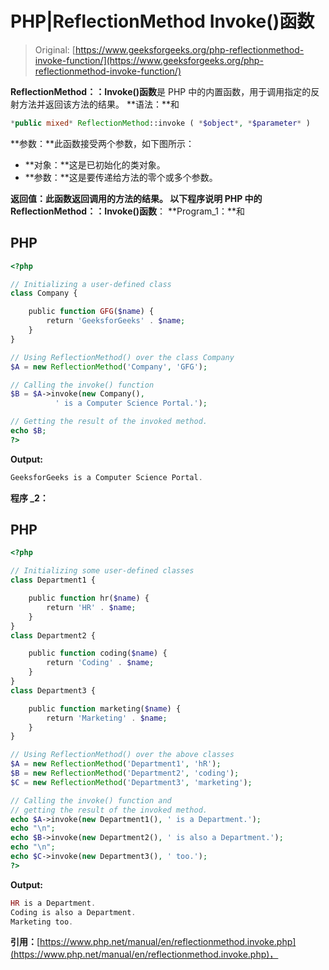 # PHP|ReflectionMethod Invoke()函数

> Original: [https://www.geeksforgeeks.org/php-reflectionmethod-invoke-function/](https://www.geeksforgeeks.org/php-reflectionmethod-invoke-function/)

**ReflectionMethod：：Invoke()函数**是 PHP 中的内置函数，用于调用指定的反射方法并返回该方法的结果。
**语法：**和

```php
*public mixed* ReflectionMethod::invoke ( *$object*, *$parameter* )
```

**参数：**此函数接受两个参数，如下图所示：

*   **对象：**这是已初始化的类对象。
*   **参数：**这是要传递给方法的零个或多个参数。

**返回值：**此函数返回调用的方法的结果。
以下程序说明 PHP 中的**ReflectionMethod：：Invoke()函数**：
**Program_1：**和

## PHP

```php
<?php

// Initializing a user-defined class
class Company {

    public function GFG($name) {
        return 'GeeksforGeeks' . $name;
    }
}

// Using ReflectionMethod() over the class Company
$A = new ReflectionMethod('Company', 'GFG');

// Calling the invoke() function
$B = $A->invoke(new Company(),
          ' is a Computer Science Portal.');

// Getting the result of the invoked method.
echo $B;
?>
```

**Output:** 

```php
GeeksforGeeks is a Computer Science Portal.
```

**程序 _2：**

## PHP

```php
<?php

// Initializing some user-defined classes
class Department1 {

    public function hr($name) {
        return 'HR' . $name;
    }
}
class Department2 {

    public function coding($name) {
        return 'Coding' . $name;
    }
}
class Department3 {

    public function marketing($name) {
        return 'Marketing' . $name;
    }
}

// Using ReflectionMethod() over the above classes
$A = new ReflectionMethod('Department1', 'hR');
$B = new ReflectionMethod('Department2', 'coding');
$C = new ReflectionMethod('Department3', 'marketing');

// Calling the invoke() function and
// getting the result of the invoked method.
echo $A->invoke(new Department1(), ' is a Department.');
echo "\n";
echo $B->invoke(new Department2(), ' is also a Department.');
echo "\n";
echo $C->invoke(new Department3(), ' too.');
?>
```

**Output:** 

```php
HR is a Department.
Coding is also a Department.
Marketing too.
```

**引用：**[https://www.php.net/manual/en/reflectionmethod.invoke.php](https://www.php.net/manual/en/reflectionmethod.invoke.php)，